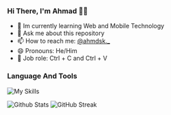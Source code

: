 ### Hi There, I'm Ahmad 👨‍💻
- 🌱 Im currently learning Web and Mobile Technology
- 💬 Ask me about this repository
- 📫 How to reach me: [@ahmdsk._](https://instagram.com/ahmdsk._)
- 😄 Pronouns: He/Him
- 💼 Job role: Ctrl + C and Ctrl + V

### Language And Tools
![My Skills](https://skills.thijs.gg/icons?i=php,laravel,javascript,typescript,vue,react,nodejs,vite,bootstrap,tailwindcss,scss,go,vscode&theme=light)

![Github Stats](https://github-readme-stats.vercel.app/api?username=ahmdsk&show_icons=true&theme=nord&hide_border=true)
![GitHub Streak](https://github-readme-streak-stats.herokuapp.com?user=ahmdsk&theme=nord&hide_border=true)
